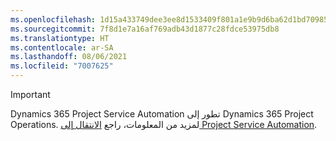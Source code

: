 ```yaml
---
ms.openlocfilehash: 1d15a433749dee3ee8d1533409f801a1e9b9d6ba62d1bd70985e3997f1547db0
ms.sourcegitcommit: 7f8d1e7a16af769adb43d1877c28fdce53975db8
ms.translationtype: HT
ms.contentlocale: ar-SA
ms.lasthandoff: 08/06/2021
ms.locfileid: "7007625"
---
```

> [!IMPORTANT]
> Dynamics 365 Project Service Automation تطور إلى Dynamics 365 Project Operations. لمزيد من المعلومات، راجع [الانتقال إلى Project Service Automation](https://dynamics.microsoft.com/en-us/project-service-automation/overview/).
